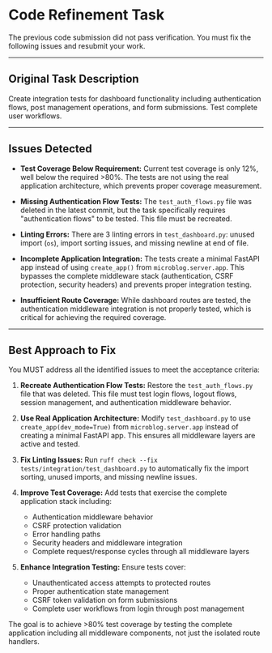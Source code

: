 # Code Refinement Task

The previous code submission did not pass verification. You must fix the following issues and resubmit your work.

---

## Original Task Description

Create integration tests for dashboard functionality including authentication flows, post management operations, and form submissions. Test complete user workflows.

---

## Issues Detected

*   **Test Coverage Below Requirement:** Current test coverage is only 12%, well below the required >80%. The tests are not using the real application architecture, which prevents proper coverage measurement.

*   **Missing Authentication Flow Tests:** The `test_auth_flows.py` file was deleted in the latest commit, but the task specifically requires "authentication flows" to be tested. This file must be recreated.

*   **Linting Errors:** There are 3 linting errors in `test_dashboard.py`: unused import (`os`), import sorting issues, and missing newline at end of file.

*   **Incomplete Application Integration:** The tests create a minimal FastAPI app instead of using `create_app()` from `microblog.server.app`. This bypasses the complete middleware stack (authentication, CSRF protection, security headers) and prevents proper integration testing.

*   **Insufficient Route Coverage:** While dashboard routes are tested, the authentication middleware integration is not properly tested, which is critical for achieving the required coverage.

---

## Best Approach to Fix

You MUST address all the identified issues to meet the acceptance criteria:

1. **Recreate Authentication Flow Tests:** Restore the `test_auth_flows.py` file that was deleted. This file must test login flows, logout flows, session management, and authentication middleware behavior.

2. **Use Real Application Architecture:** Modify `test_dashboard.py` to use `create_app(dev_mode=True)` from `microblog.server.app` instead of creating a minimal FastAPI app. This ensures all middleware layers are active and tested.

3. **Fix Linting Issues:** Run `ruff check --fix tests/integration/test_dashboard.py` to automatically fix the import sorting, unused imports, and missing newline issues.

4. **Improve Test Coverage:** Add tests that exercise the complete application stack including:
   - Authentication middleware behavior
   - CSRF protection validation
   - Error handling paths
   - Security headers and middleware integration
   - Complete request/response cycles through all middleware layers

5. **Enhance Integration Testing:** Ensure tests cover:
   - Unauthenticated access attempts to protected routes
   - Proper authentication state management
   - CSRF token validation on form submissions
   - Complete user workflows from login through post management

The goal is to achieve >80% test coverage by testing the complete application including all middleware components, not just the isolated route handlers.